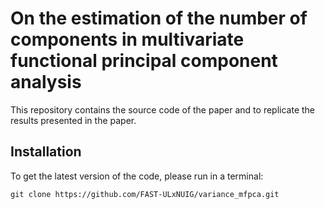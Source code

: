 # On the estimation of the number of components in multivariate functional principal component analysis

This repository contains the source code of the paper and to replicate the results presented in the paper.

## Installation

To get the latest version of the code, please run in a terminal:

    git clone https://github.com/FAST-ULxNUIG/variance_mfpca.git